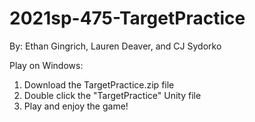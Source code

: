 # 2021sp-475-TargetPractice
By: Ethan Gingrich, Lauren Deaver, and CJ Sydorko

Play on Windows:
1. Download the TargetPractice.zip file
2. Double click the "TargetPractice" Unity file
3. Play and enjoy the game!
